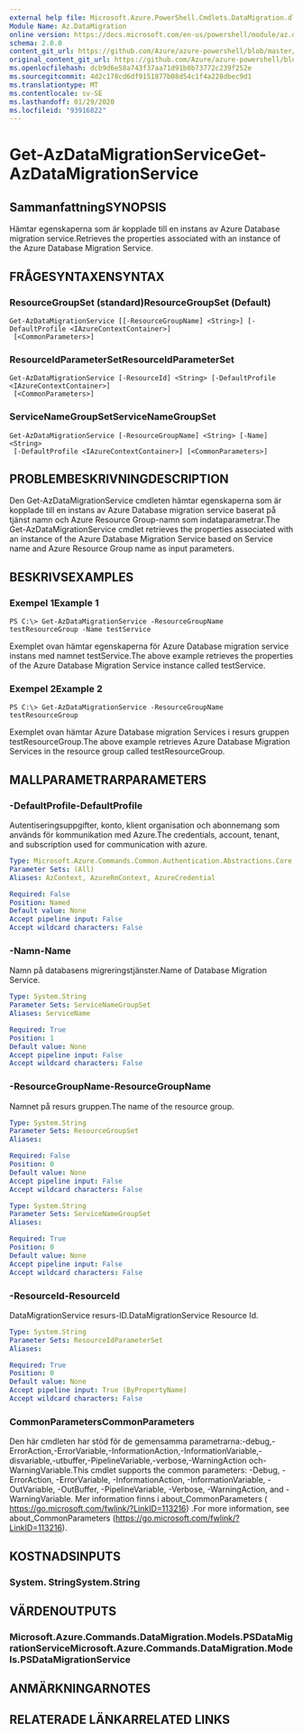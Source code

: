 ```yaml
---
external help file: Microsoft.Azure.PowerShell.Cmdlets.DataMigration.dll-Help.xml
Module Name: Az.DataMigration
online version: https://docs.microsoft.com/en-us/powershell/module/az.datamigration/Get-AzDataMigrationService
schema: 2.0.0
content_git_url: https://github.com/Azure/azure-powershell/blob/master/src/DataMigration/DataMigration/help/Get-AzDataMigrationService.md
original_content_git_url: https://github.com/Azure/azure-powershell/blob/master/src/DataMigration/DataMigration/help/Get-AzDataMigrationService.md
ms.openlocfilehash: dcb9d6e58a743f37aa71d91b0b73772c239f252e
ms.sourcegitcommit: 4d2c178cd6df9151877b08d54c1f4a228dbec9d1
ms.translationtype: MT
ms.contentlocale: sv-SE
ms.lasthandoff: 01/29/2020
ms.locfileid: "93916822"
---
```

# <span data-ttu-id="906c2-101">Get-AzDataMigrationService</span><span class="sxs-lookup"><span data-stu-id="906c2-101">Get-AzDataMigrationService</span></span>

## <span data-ttu-id="906c2-102">Sammanfattning</span><span class="sxs-lookup"><span data-stu-id="906c2-102">SYNOPSIS</span></span>
<span data-ttu-id="906c2-103">Hämtar egenskaperna som är kopplade till en instans av Azure Database migration service.</span><span class="sxs-lookup"><span data-stu-id="906c2-103">Retrieves the properties associated with an instance of the Azure Database Migration Service.</span></span> 

## <span data-ttu-id="906c2-104">FRÅGESYNTAXEN</span><span class="sxs-lookup"><span data-stu-id="906c2-104">SYNTAX</span></span>

### <span data-ttu-id="906c2-105">ResourceGroupSet (standard)</span><span class="sxs-lookup"><span data-stu-id="906c2-105">ResourceGroupSet (Default)</span></span>
```
Get-AzDataMigrationService [[-ResourceGroupName] <String>] [-DefaultProfile <IAzureContextContainer>]
 [<CommonParameters>]
```

### <span data-ttu-id="906c2-106">ResourceIdParameterSet</span><span class="sxs-lookup"><span data-stu-id="906c2-106">ResourceIdParameterSet</span></span>
```
Get-AzDataMigrationService [-ResourceId] <String> [-DefaultProfile <IAzureContextContainer>]
 [<CommonParameters>]
```

### <span data-ttu-id="906c2-107">ServiceNameGroupSet</span><span class="sxs-lookup"><span data-stu-id="906c2-107">ServiceNameGroupSet</span></span>
```
Get-AzDataMigrationService [-ResourceGroupName] <String> [-Name] <String>
 [-DefaultProfile <IAzureContextContainer>] [<CommonParameters>]
```

## <span data-ttu-id="906c2-108">PROBLEMBESKRIVNING</span><span class="sxs-lookup"><span data-stu-id="906c2-108">DESCRIPTION</span></span>
<span data-ttu-id="906c2-109">Den Get-AzDataMigrationService cmdleten hämtar egenskaperna som är kopplade till en instans av Azure Database migration service baserat på tjänst namn och Azure Resource Group-namn som indataparametrar.</span><span class="sxs-lookup"><span data-stu-id="906c2-109">The Get-AzDataMigrationService cmdlet retrieves the properties associated with an instance of the Azure Database Migration Service based on Service name and Azure Resource Group name as input parameters.</span></span> 

## <span data-ttu-id="906c2-110">BESKRIVS</span><span class="sxs-lookup"><span data-stu-id="906c2-110">EXAMPLES</span></span>

### <span data-ttu-id="906c2-111">Exempel 1</span><span class="sxs-lookup"><span data-stu-id="906c2-111">Example 1</span></span>
```
PS C:\> Get-AzDataMigrationService -ResourceGroupName testResourceGroup -Name testService
```

<span data-ttu-id="906c2-112">Exemplet ovan hämtar egenskaperna för Azure Database migration service instans med namnet testService.</span><span class="sxs-lookup"><span data-stu-id="906c2-112">The above example retrieves the properties of the Azure Database Migration Service instance called testService.</span></span> 

### <span data-ttu-id="906c2-113">Exempel 2</span><span class="sxs-lookup"><span data-stu-id="906c2-113">Example 2</span></span>
```
PS C:\> Get-AzDataMigrationService -ResourceGroupName testResourceGroup
```

<span data-ttu-id="906c2-114">Exemplet ovan hämtar Azure Database migration Services i resurs gruppen testResourceGroup.</span><span class="sxs-lookup"><span data-stu-id="906c2-114">The above example retrieves Azure Database Migration Services in the resource group called testResourceGroup.</span></span> 

## <span data-ttu-id="906c2-115">MALLPARAMETRAR</span><span class="sxs-lookup"><span data-stu-id="906c2-115">PARAMETERS</span></span>

### <span data-ttu-id="906c2-116">-DefaultProfile</span><span class="sxs-lookup"><span data-stu-id="906c2-116">-DefaultProfile</span></span>
<span data-ttu-id="906c2-117">Autentiseringsuppgifter, konto, klient organisation och abonnemang som används för kommunikation med Azure.</span><span class="sxs-lookup"><span data-stu-id="906c2-117">The credentials, account, tenant, and subscription used for communication with azure.</span></span>

```yaml
Type: Microsoft.Azure.Commands.Common.Authentication.Abstractions.Core.IAzureContextContainer
Parameter Sets: (All)
Aliases: AzContext, AzureRmContext, AzureCredential

Required: False
Position: Named
Default value: None
Accept pipeline input: False
Accept wildcard characters: False
```

### <span data-ttu-id="906c2-118">-Namn</span><span class="sxs-lookup"><span data-stu-id="906c2-118">-Name</span></span>
<span data-ttu-id="906c2-119">Namn på databasens migreringstjänster.</span><span class="sxs-lookup"><span data-stu-id="906c2-119">Name of Database Migration Service.</span></span>

```yaml
Type: System.String
Parameter Sets: ServiceNameGroupSet
Aliases: ServiceName

Required: True
Position: 1
Default value: None
Accept pipeline input: False
Accept wildcard characters: False
```

### <span data-ttu-id="906c2-120">-ResourceGroupName</span><span class="sxs-lookup"><span data-stu-id="906c2-120">-ResourceGroupName</span></span>
<span data-ttu-id="906c2-121">Namnet på resurs gruppen.</span><span class="sxs-lookup"><span data-stu-id="906c2-121">The name of the resource group.</span></span>

```yaml
Type: System.String
Parameter Sets: ResourceGroupSet
Aliases:

Required: False
Position: 0
Default value: None
Accept pipeline input: False
Accept wildcard characters: False
```

```yaml
Type: System.String
Parameter Sets: ServiceNameGroupSet
Aliases:

Required: True
Position: 0
Default value: None
Accept pipeline input: False
Accept wildcard characters: False
```

### <span data-ttu-id="906c2-122">-ResourceId</span><span class="sxs-lookup"><span data-stu-id="906c2-122">-ResourceId</span></span>
<span data-ttu-id="906c2-123">DataMigrationService resurs-ID.</span><span class="sxs-lookup"><span data-stu-id="906c2-123">DataMigrationService Resource Id.</span></span>

```yaml
Type: System.String
Parameter Sets: ResourceIdParameterSet
Aliases:

Required: True
Position: 0
Default value: None
Accept pipeline input: True (ByPropertyName)
Accept wildcard characters: False
```

### <span data-ttu-id="906c2-124">CommonParameters</span><span class="sxs-lookup"><span data-stu-id="906c2-124">CommonParameters</span></span>
<span data-ttu-id="906c2-125">Den här cmdleten har stöd för de gemensamma parametrarna:-debug,-ErrorAction,-ErrorVariable,-InformationAction,-InformationVariable,-disvariable,-utbuffer,-PipelineVariable,-verbose,-WarningAction och-WarningVariable.</span><span class="sxs-lookup"><span data-stu-id="906c2-125">This cmdlet supports the common parameters: -Debug, -ErrorAction, -ErrorVariable, -InformationAction, -InformationVariable, -OutVariable, -OutBuffer, -PipelineVariable, -Verbose, -WarningAction, and -WarningVariable.</span></span> <span data-ttu-id="906c2-126">Mer information finns i about_CommonParameters ( https://go.microsoft.com/fwlink/?LinkID=113216) .</span><span class="sxs-lookup"><span data-stu-id="906c2-126">For more information, see about_CommonParameters (https://go.microsoft.com/fwlink/?LinkID=113216).</span></span>

## <span data-ttu-id="906c2-127">KOSTNADS</span><span class="sxs-lookup"><span data-stu-id="906c2-127">INPUTS</span></span>

### <span data-ttu-id="906c2-128">System. String</span><span class="sxs-lookup"><span data-stu-id="906c2-128">System.String</span></span>

## <span data-ttu-id="906c2-129">VÄRDEN</span><span class="sxs-lookup"><span data-stu-id="906c2-129">OUTPUTS</span></span>

### <span data-ttu-id="906c2-130">Microsoft.Azure.Commands.DataMigration.Models.PSDataMigrationService</span><span class="sxs-lookup"><span data-stu-id="906c2-130">Microsoft.Azure.Commands.DataMigration.Models.PSDataMigrationService</span></span>

## <span data-ttu-id="906c2-131">ANMÄRKNINGAR</span><span class="sxs-lookup"><span data-stu-id="906c2-131">NOTES</span></span>

## <span data-ttu-id="906c2-132">RELATERADE LÄNKAR</span><span class="sxs-lookup"><span data-stu-id="906c2-132">RELATED LINKS</span></span>
